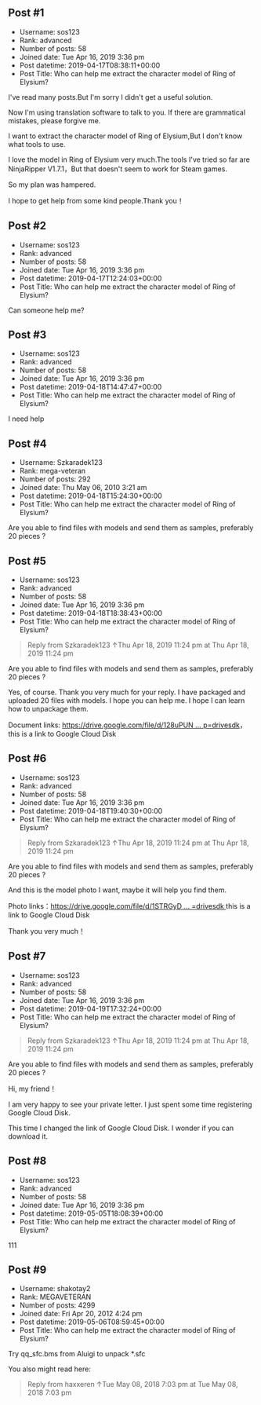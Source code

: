 ## Post #1
- Username: sos123
- Rank: advanced
- Number of posts: 58
- Joined date: Tue Apr 16, 2019 3:36 pm
- Post datetime: 2019-04-17T08:38:11+00:00
- Post Title: Who can help me extract the character model of Ring of Elysium?

I've read many posts.But I'm sorry I didn't get a useful solution.

Now I'm using translation software to talk to you. If there are grammatical mistakes, please forgive me.

I want to extract the character model of Ring of Elysium,But I don't know what tools to use.

I love the model in Ring of Elysium very much.The tools I've tried so far are NinjaRipper V1.7.1，But that doesn't seem to work for Steam games.

So my plan was hampered.

I hope to get help from some kind people.Thank you！
## Post #2
- Username: sos123
- Rank: advanced
- Number of posts: 58
- Joined date: Tue Apr 16, 2019 3:36 pm
- Post datetime: 2019-04-17T12:24:03+00:00
- Post Title: Who can help me extract the character model of Ring of Elysium?

Can someone help me?
## Post #3
- Username: sos123
- Rank: advanced
- Number of posts: 58
- Joined date: Tue Apr 16, 2019 3:36 pm
- Post datetime: 2019-04-18T14:47:47+00:00
- Post Title: Who can help me extract the character model of Ring of Elysium?

I need help
## Post #4
- Username: Szkaradek123
- Rank: mega-veteran
- Number of posts: 292
- Joined date: Thu May 06, 2010 3:21 am
- Post datetime: 2019-04-18T15:24:30+00:00
- Post Title: Who can help me extract the character model of Ring of Elysium?

Are you able to find files with models and send them as samples, preferably 20 pieces ?
## Post #5
- Username: sos123
- Rank: advanced
- Number of posts: 58
- Joined date: Tue Apr 16, 2019 3:36 pm
- Post datetime: 2019-04-18T18:38:43+00:00
- Post Title: Who can help me extract the character model of Ring of Elysium?

> Reply from Szkaradek123 ↑Thu Apr 18, 2019 11:24 pm at Thu Apr 18, 2019 11:24 pm
>
> 
Are you able to find files with models and send them as samples, preferably 20 pieces ?

Yes, of course. Thank you very much for your reply. I have packaged and uploaded 20 files with models. I hope you can help me. I hope I can learn how to unpackage them.


Document links:  [https://drive.google.com/file/d/128uPUN ... p=drivesdk](https://drive.google.com/file/d/128uPUNO4uAlhZIGmEfswcgtqAfTJKqOS/view?usp=drivesdk)，this is a link to Google Cloud Disk
## Post #6
- Username: sos123
- Rank: advanced
- Number of posts: 58
- Joined date: Tue Apr 16, 2019 3:36 pm
- Post datetime: 2019-04-18T19:40:30+00:00
- Post Title: Who can help me extract the character model of Ring of Elysium?

> Reply from Szkaradek123 ↑Thu Apr 18, 2019 11:24 pm at Thu Apr 18, 2019 11:24 pm
>
> 
Are you able to find files with models and send them as samples, preferably 20 pieces ?

And this is the model photo I want, maybe it will help you find them.

Photo links：[https://drive.google.com/file/d/1STRGyD ... =drivesdk
](https://drive.google.com/file/d/1STRGyDqR13_Q6E5myUYTbyWgoqDfNBA2/view?usp=drivesdk)this is a link to Google Cloud Disk

Thank you very much！
## Post #7
- Username: sos123
- Rank: advanced
- Number of posts: 58
- Joined date: Tue Apr 16, 2019 3:36 pm
- Post datetime: 2019-04-19T17:32:24+00:00
- Post Title: Who can help me extract the character model of Ring of Elysium?

> Reply from Szkaradek123 ↑Thu Apr 18, 2019 11:24 pm at Thu Apr 18, 2019 11:24 pm
>
> 
Are you able to find files with models and send them as samples, preferably 20 pieces ?

Hi, my friend！

 I am very happy to see your private letter. I just spent some time registering Google Cloud Disk. 

This time I changed the link of Google Cloud Disk. I wonder if you can download it.
## Post #8
- Username: sos123
- Rank: advanced
- Number of posts: 58
- Joined date: Tue Apr 16, 2019 3:36 pm
- Post datetime: 2019-05-05T18:08:39+00:00
- Post Title: Who can help me extract the character model of Ring of Elysium?

111
## Post #9
- Username: shakotay2
- Rank: MEGAVETERAN
- Number of posts: 4299
- Joined date: Fri Apr 20, 2012 4:24 pm
- Post datetime: 2019-05-06T08:59:45+00:00
- Post Title: Who can help me extract the character model of Ring of Elysium?

Try qq_sfc.bms from Aluigi to unpack *.sfc

You also might read here: 
> Reply from haxxeren ↑Tue May 08, 2018 7:03 pm at Tue May 08, 2018 7:03 pm
>
>
